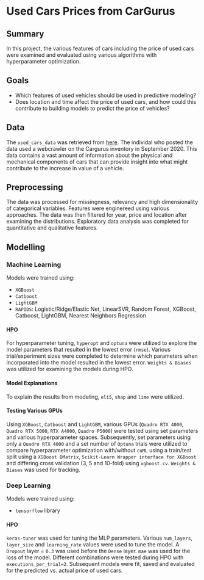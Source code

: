 # Used Cars Prices from CarGurus


## Summary
In this project, the various features of cars including the price of used cars were examined and evaluated using various algorithms with hyperparameter optimization. 


## Goals

- Which features of used vehicles should be used in predictive modeling? 
- Does location and time affect the price of used cars, and how could this contribute to building models to predict the price of vehicles?


## Data
The `used_cars_data` was retrieved from [here](https://www.kaggle.com/ananaymital/us-used-cars-dataset). The individal who posted the data used a webcrawler on the Cargurus inventory in September 2020. This data contains a vast amount of information about the physical and mechanical components of cars that can provide insight into what might contribute to the increase in value of a vehicle.


## Preprocessing
The data was processed for missingness, relevancy and high dimensionality of categorical variables. Features were enginereed using various approaches. The data was then filtered for year, price and location after examining the distributions. Exploratory data analysis was completed for quantitative and qualitative features. 


## Modelling


### Machine Learning
Models were trained using:
- `XGBoost` 
- `Catboost` 
- `LightGBM`
- `RAPIDS`: Logistic/Ridge/Elastic Net, LinearSVR, Random Forest, XGBoost, Catboost, LightGBM, Nearest Neighbors Regression


#### HPO
For hyperparameter tuning, `hyperopt` and `optuna` were utilized to explore the model parameters that resulted in the lowest error (`rmse`). Various trial/experiment sizes were completed to determine which parameters when incorporated into the model resulted in the lowest error. `Weights & Biases` was utilized for examining the models during HPO.


#### Model Explanations
To explain the results from modeling, `eli5`, `shap` and `lime` were utilized.


#### Testing Various GPUs
Using `XGBoost`, `Catboost` and `LightGBM`, various GPUs (`Quadro RTX 4000`, `Quadro RTX 5000`, `RTX A4000`, `Quadro P5000`) were tested using set parameters and various hyperparameter spaces. Subsequently, set parameters using only a `Quadro RTX 4000` and a set number of `Optuna` trials were utilized to compare hyperparameter optimization with/without `cuML` using a train/test split using a `XGBoost DMatrix`, `Scikit-Learn Wrapper interface for XGBoost` and differing cross validation (3, 5 and 10-fold) using `xgboost.cv`. `Weights & Biases` was used for tracking.


### Deep Learning
Models were trained using:
- `tensorflow` library


#### HPO
`keras-tuner` was used for tuning the MLP parameters. Various `num_layers`, `layer_size` and `learning_rate` values were used to tune the model. A `Dropout` layer = `0.3` was used before the `Dense` layer. `mae` was used for the loss of the model. Different combinations were tested during HPO with `executions_per_trial=2`. Subsequent models were fit, saved and evaluated for the predicted vs. actual price of used cars.
